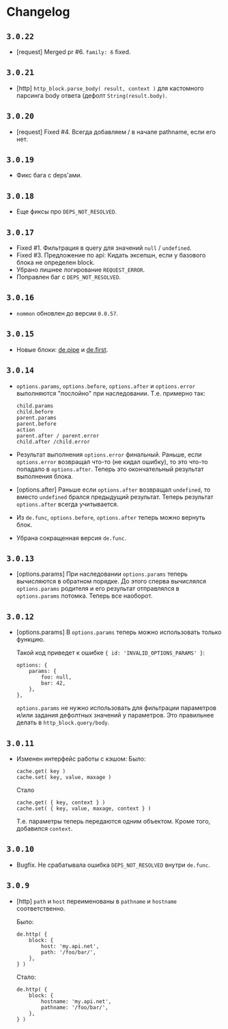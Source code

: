 # Changelog

## `3.0.22`

  * [request] Merged pr #6. `family: 6` fixed.

## `3.0.21`

  * [http] `http_block.parse_body( result, context )` для кастомного парсинга body ответа (дефолт `String(result.body)`.

## `3.0.20`

  * [request] Fixed #4. Всегда добавляем / в начале pathname, если его нет.

## `3.0.19`

  * Фикс бага с deps'ами.

## `3.0.18`

  * Еще фиксы про `DEPS_NOT_RESOLVED`.

## `3.0.17`

  * Fixed #1. Фильтрация в query для значений `null` / `undefined`.
  * Fixed #3. Предложение по api: Кидать эксепшн, если у базового блока не определен block.
  * Убрано лишнее логирование `REQUEST_ERROR`.
  * Поправлен баг с `DEPS_NOT_RESOLVED`.

## `3.0.16`

  * `nommon` обновлен до версии `0.0.57`.

## `3.0.15`

  * Новые блоки: [de.pipe](./docs/pipe_block.md) и [de.first](./docs/first_block.md).

## `3.0.14`

  * `options.params`, `options.before`, `options.after` и `options.error` выполняются "послойно"
    при наследовании. Т.е. примерно так:

        child.params
        child.before
        parent.params
        parent.before
        action
        parent.after / parent.error
        child.after /child.error

  * Результат выполнения `options.error` финальный.
    Раньше, если `options.error` возвращал что-то (не кидал ошибку), то это что-то попадало в `options.after`.
    Теперь это окончательный результат выполнения блока.

  * [options.after] Раньше если `options.after` возвращал `undefined`, то вместо `undefined` брался
    предыдущий результат. Теперь результат `options.after` всегда учитывается.

  * Из `de.func`, `options.before`, `options.after` теперь можно вернуть блок.

  * Убрана сокращенная версия `de.func`.

## `3.0.13`

  * [options.params] При наследовании `options.params` теперь вычисляются в обратном порядке.
    До этого сперва вычислялся `options.params` родителя и его результат отправлялся в
    `options.params` потомка. Теперь все наоборот.

## `3.0.12`

  * [options.params] В `options.params` теперь можно использовать только функцию.

    Такой код приведет к ошибке `{ id: 'INVALID_OPTIONS_PARAMS' }`:

        options: {
            params: {
                foo: null,
                bar: 42,
            },
        },

    `options.params` не нужно использовать для фильтрации параметров и/или задания дефолтных значений у параметров.
    Это правильнее делать в `http_block.query/body`.

## `3.0.11`

  * Изменен интерфейс работы с кэшом:
    Было:

        cache.get( key )
        cache.set( key, value, maxage )

    Стало

        cache.get( { key, context } )
        cache.set( { key, value, maxage, context } )

    Т.е. параметры теперь передаются одним объектом.
    Кроме того, добавился `context`.

## `3.0.10`

  * Bugfix. Не срабатывала ошибка `DEPS_NOT_RESOLVED` внутри `de.func`.

## `3.0.9`

  * [http] `path` и `host` переименованы в `pathname` и `hostname` соответственно.

    Было:

        de.http( {
            block: {
                host: 'my.api.net',
                path: '/foo/bar/',
            },
        } )

    Стало:

        de.http( {
            block: {
                hostname: 'my.api.net',
                pathname: '/foo/bar/',
            },
        } )

